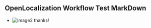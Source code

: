 ## OpenLocalization Workflow Test MarkDown
* ![image2](.\5f951364-3d72-42fb-8c5c-052e64420e4e.png) 
thanks!